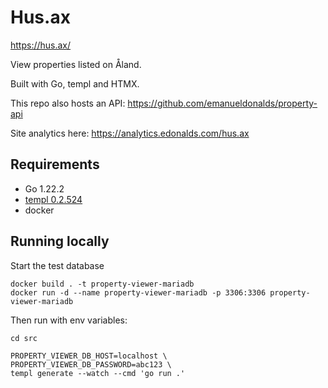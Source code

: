 # Hus.ax

https://hus.ax/

View properties listed on Åland.

Built with Go, templ and HTMX.

This repo also hosts an API: https://github.com/emanueldonalds/property-api

Site analytics here: https://analytics.edonalds.com/hus.ax

## Requirements
- Go 1.22.2
- [templ 0.2.524](https://templ.guide/)
- docker

## Running locally
Start the test database

```
docker build . -t property-viewer-mariadb 
docker run -d --name property-viewer-mariadb -p 3306:3306 property-viewer-mariadb
```

Then run with env variables:

```
cd src

PROPERTY_VIEWER_DB_HOST=localhost \
PROPERTY_VIEWER_DB_PASSWORD=abc123 \
templ generate --watch --cmd 'go run .'
 ```

